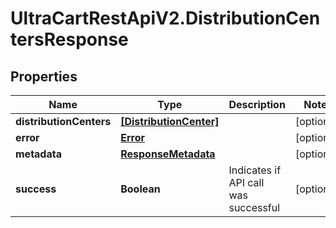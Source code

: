 # UltraCartRestApiV2.DistributionCentersResponse

## Properties
Name | Type | Description | Notes
------------ | ------------- | ------------- | -------------
**distributionCenters** | [**[DistributionCenter]**](DistributionCenter.md) |  | [optional] 
**error** | [**Error**](Error.md) |  | [optional] 
**metadata** | [**ResponseMetadata**](ResponseMetadata.md) |  | [optional] 
**success** | **Boolean** | Indicates if API call was successful | [optional] 


